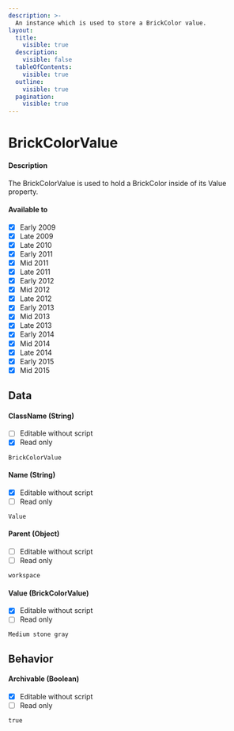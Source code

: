 ```yaml
---
description: >-
  An instance which is used to store a BrickColor value.
layout:
  title:
    visible: true
  description:
    visible: false
  tableOfContents:
    visible: true
  outline:
    visible: true
  pagination:
    visible: true
---
```


# BrickColorValue

#### Description

The BrickColorValue is used to hold a BrickColor inside of its Value property.

#### Available to

* [x] Early 2009
* [x] Late 2009
* [x] Late 2010
* [x] Early 2011
* [x] Mid 2011
* [x] Late 2011
* [x] Early 2012
* [x] Mid 2012
* [x] Late 2012
* [x] Early 2013
* [x] Mid 2013
* [x] Late 2013
* [x] Early 2014
* [x] Mid 2014
* [x] Late 2014
* [x] Early 2015
* [x] Mid 2015

## Data

#### ClassName (String)

* [ ] Editable without script
* [x] Read only

```
BrickColorValue
```

#### Name (String)

* [x] Editable without script
* [ ] Read only

```
Value
```

#### Parent (Object)

* [ ] Editable without script
* [ ] Read only

```
workspace
```

#### Value (BrickColorValue)

* [x] Editable without script
* [ ] Read only

```
Medium stone gray
```

## Behavior

#### Archivable (Boolean)

* [x] Editable without script
* [ ] Read only

```
true
```
